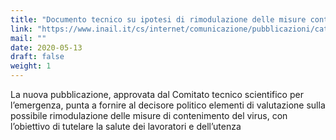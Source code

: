 ```yaml
---
title: "Documento tecnico su ipotesi di rimodulazione delle misure contenitive del contagio da SARS-CoV-2 nel settore della ristorazione"
link: "https://www.inail.it/cs/internet/comunicazione/pubblicazioni/catalogo-generale/pubbl-doc-tecnico-ipotesi-rimod-misure-cont-ristorazione-covid-2.html"
mail: ""
date: 2020-05-13
draft: false
weight: 1
---
```


La nuova pubblicazione, approvata dal Comitato tecnico scientifico per l’emergenza, punta a fornire al decisore politico elementi di valutazione sulla possibile rimodulazione delle misure di contenimento del virus, con l’obiettivo di tutelare la salute dei lavoratori e dell’utenza


 